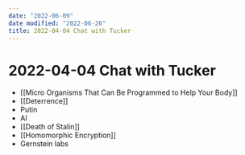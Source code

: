 ```yaml
---
date: "2022-06-09"
date modified: "2022-06-26"
title: 2022-04-04 Chat with Tucker
---
```


# 2022-04-04 Chat with Tucker
- [[Micro Organisms That Can Be Programmed to Help Your Body]]
- [[Deterrence]]
- Putin
- AI
- [[Death of Stalin]]
- [[Homomorphic Encryption]]
- Gernstein labs
